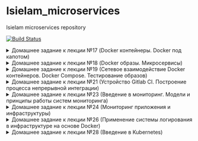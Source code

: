 # IsieIam_microservices
IsieIam microservices repository

[![Build Status](https://travis-ci.com/Otus-DevOps-2020-05/IsieIam_microservices.svg?branch=master)](https://travis-ci.com/Otus-DevOps-2020-05/IsieIam_microservices)

<details>
<summary>Домашнее задание к лекции №17 (Docker контейнеры. Docker под капотом)
</summary>

### Предзадание:
>В репозитории должна быть настроена интеграция с travis-ci по аналогии с репозиторием infra.

- Добавлен pre-commit, шаблон pullrequest, переиспользован gitignore с пред заданий.
- Сделана интеграция c travis, настроены уведомления по commit и build-ам в slack.

### Задание:

- Установлен Docker, docker-compose, docker-machine
- Запущен контейнер с Helloworld
- Задание с docker images:
>Для сдачи домашнего задания, необходимо сохранить вывод команды docker images в файл docker-monolith/docker-1.log и закоммитить в репозиторий

Сделано.
- Пробежал по командам которые не встречал еще в работе, а так для памяти шпаргалка по докеру: https://habr.com/ru/company/flant/blog/336654/
- Опробован в работе docker-machine:
```
СОздаем произвольныйх хост в YC:
yc compute instance create \
  --name docker-host \
  --zone ru-central1-a \
  --network-interface subnet-name=default-ru-central1-a,nat-ip-version=ipv4 \
  --create-boot-disk image-folder-id=standard-images,image-family=ubuntu-1804-lts,size=15 \
  --ssh-key ~/.ssh/appuser.pub

Сетапим на уделнную машину все что нужно docker-machine:
docker-machine create \
  --driver generic \
  --generic-ip-address=84.201.175.120 \
  --generic-ssh-user yc-user \
  --generic-ssh-key ~/.ssh/appuser.pub\
  docker-host

Переключаемся на докер демон у удаленного хоста:
eval $(docker-machine env docker-host)
Так вернуться на локальный
eval $(docker-machine env --unset)

Все удалить:
docker-machine rm docker-host
yc compute instance delete docker-host
```
- Создан докер файл и необходимоые файлы для установки monolith
- На основе созданного образа, запущен контейнер в YC, проверена работоспособность.
- Зарегистрировался в https://hub.docker.com запушил туда созданный образ с monolith
- Проверил запуск контейнера с моего образа с hub.docker.com:
```
docker run --name reddit -d -p 9292:9292 isieiam/otus-reddit:1.0
```

### Задание со * №1:
>На основе вывода команд:
```
$ docker inspect <u_container_id>
$ docker inspect <u_image_id>
```
>объясните чем отличается контейнер от образа. Объяснение допишите в файл dockermonolith/docker-1.log

Сделано, пояснение занесено в файл.

### Задание со * №2:

>Теперь, когда есть готовый образ с приложением, можно автоматизировать поднятие нескольких инстансов в Yandex Cloud, установку на них докера и запуск там образа /otus-reddit:1.0

>Нужно реализовать в виде прототипа в директории /docker-monolith/infra/

>Поднятие инстансов с помощью Terraform, их количество задается переменной;

>Несколько плейбуков Ansible с использованием динамического инвентори для установки докера и запуска там образа приложения;

>Шаблон пакера, который делает образ с уже установленным Docker;

В каталоге docker-monolith/infra созданы 3 каталога
 - каталог ansible - содержит в себе:
```
два playbook:
packer_docker.yml - отвечает за создание packer-ом образа с установленным docker и python-docker.
start_dockerc.yml - отвечает за запуск нужного контейнера
слегка доработанный скрипт dynamic inventory
get_inventory.py - который собирает инвентори из YC и группирует хосты по начальному имени инстанса до символа "-".
```
 - каталог packer - содержит в себе:
```
docker.json - описательная часть образа c provisioner packer_docker.yml
variables.json.example - пример переменных
```

 - каталог terraform - содержит в себе:
```
main.tf - упрощенное создание инстансов с требуемым парамтером на кол-во VM
файлы взятые с первого ДЗ по терраформу :)
variables.tf
output.tf
```

Для запуска:
- из каталога infra: packer build -var-file packer/variables.json packer/docker.json
- смотрим id образа: yc compute image list и вставляем ее в terraform.tvars
- в каталоге infra/terrafrom: terraform apply
- и из каталога infra/ansible: ansible-playbook ./playbooks/start_dockerc.yml

</details>


<details>
<summary>Домашнее задание к лекции №18 (Docker образы. Микросервисы)
</summary>

### Задание:

 - Разбит Monolith на 3 микросервиса в Docker
 - docker файлы прогнаны через web lint-сервис: https://hadolint.github.io/hadolint/ что увидел поправил, за исключением версий пакетов у apt :)
 - Сервисы запущены на YC через docker-machine и проверена работоспособность
 - Оптимизированы(удалены лишние команды, схлопнуты часть слоев, подчищены временные файлы, кешы, удалены ненужные пакеты) образы на базе предложенных начальных образов (за исключением post - там вроде уже особо некуда)
 - к mongo подключен volume, проверено сохранение данных при рестарте контейнера.

### Задание со * №1:

>Запустите контейнеры с другими сетевыми алиасами

>Адреса для взаимодействия контейнеров задаются через ENV - переменные внутри Dockerfile 'ов

>При запуске контейнеров ( docker run ) задайте им переменные окружения соответствующие новым сетевым алиасам, не пересоздавая образ

>Проверьте работоспособность сервиса

Контейнеры запустить можно так:
```
docker run -d --network=reddit --network-alias=post_db_n --network-alias=comment_db_n mongo:latest
docker run -d --network=reddit --network-alias=post_n --env POST_DATABASE_HOST=post_db_n isieiam/post:1.0
docker run -d --network=reddit --network-alias=comment_n --env COMMENT_DATABASE_HOST=comment_db_n isieiam/comment:1.0
docker run -d --network=reddit -p 9292:9292 --env COMMENT_SERVICE_HOST=comment_n --env POST_SERVICE_HOST=post_n isieiam/ui:1.0
```

т.е. поменялись alias и переопределились env переменные на новые alias

### Задание со * №2:

>Попробуйте собрать образ на основе Alpine Linux
>Придумайте еще способы уменьшить размер образа
>Можете реализовать как только для UI сервиса, так и для остальных ( post , comment )
>Все оптимизации проводите в Dockerfile сервиса. Дополнительные варианты решения уменьшения размера образов можете оформить в виде файла Dockerfile.<цифра> в папке сервиса

ui и comment переведены на ruby-alpine образ (не самый актуальный, т.к. версия bundle нужна старая по requirements) и дополнительно часть слоев схлопнута.

Общий принцип - все что добавляет "байты" в слое, желательно в этом же слое и подчищать :)

Созданы Dockerfile.1 для ui и comment и результат примерно следующий:
- версии 1.0/2.0 - это оптимизация на базе дефолтного начального образа
- версии 1.0u/2.0u - это образ alpine + оптимизация по слоям с очисткой

```
REPOSITORY          TAG                 IMAGE ID            CREATED              SIZE
isieiam/comment     1.0u                0076875e1a3b        4 seconds ago        70.4MB
isieiam/comment     1.0                 8b2ed232ac1b        About a minute ago   737MB
isieiam/ui          2.0u                0c3d3cc120f8        23 minutes ago       72.5MB
isieiam/ui          2.0                 f4ebe5fe7d37        24 minutes ago       199MB
isieiam/ui          1.0                 60566ef44aef        2 hours ago          760MB
isieiam/post        1.0                 26eea89db2fd        2 hours ago          110MB
```

- проверено что приложение после манипуляций все еще работает.
- для билда использовать(для памяти):

```
docker build -t isieiam/post:1.0 ./post-py
docker build -t isieiam/comment:1.0u ./comment
docker build -t isieiam/ui:2.0u ./ui
```

- для запуска использовать:

```
docker run -d --network=reddit --network-alias=post_db --network-alias=comment_db mongo:latest
docker run -d --network=reddit --network-alias=post isieiam/post:1.0
docker run -d --network=reddit --network-alias=comment isieiam/comment:1.0u
docker run -d --network=reddit -p 9292:9292 isieiam/ui:2.0u
```

</details>

<details>
<summary>Домашнее задание к лекции №19 (Сетевое взаимодействие Docker контейнеров. Docker Compose. Тестирование образов)
</summary>

### Задание:

- Изучена работа сетей докера (none, host, bridge):

<details>
<summary>Мини-задания
</summary>

>Запустите несколько раз (2-4) docker run --network host -d nginx
>Каков результат? Что выдал docker ps? Как думаете почему?

Результат: запущен всего 1 контейнер, т.к.(надо просто посмотреть в логи, остановленных контейнеров nginx :)):
```
nginx: [emerg] bind() to 0.0.0.0:80 failed (98: Address already in use)
2020/08/09 18:26:29 [emerg] 1#1: bind() to [::]:80 failed (98: Address already in use)
```

>Повторите запуски контейнеров с использованием драйверов none и host и посмотрите, как меняется список namespace-ов.

Основное отличие, что на none - на каждый запуск контейнера генериртся новый namespace.
</details>

- Создана сеть типа bridge и запущены в ней наши контейнеры.

```
docker run -d --network=reddit --network-alias=post_db --network-alias=comment_db mongo:latest
docker run -d --network=reddit --network-alias=post isieiam/post:1.0
docker run -d --network=reddit --network-alias=comment  isieiam/comment:1.0
docker run -d --network=reddit -p 9292:9292 isieiam/ui:1.0
```

- Проверена работа alias и реализован запуск контейнров в разных сетях

```
docker run -d --network=front_net -p 9292:9292 --name ui  isieiam/ui:1.0
docker run -d --network=back_net --name comment  isieiam/comment:1.0
docker run -d --network=back_net --name post  isieiam/post:1.0
docker run -d --network=back_net --name mongo_db --network-alias=post_db --network-alias=comment_db mongo:latest
docker network connect front_net post
docker network connect front_net comment
```

- Изучено что происходит с сетевым стеком ОС при создании и использовании сетей docker.
- Docker-compose: проверена работоспособность compose файла для нашего сервиса.
- Добавлено и проверено использование env переменных.
- Изменен docker-compose под кейс с множеством сетей, сетевых алиасов.
- Параметризован docker-compose через .env файл (порт публикации сервиса ui, версии сервисов) - в репо добавлен файл шаблона для .env. Проверена работоспособность.
- В переменные окружения добавлено переназначение имени проекта:

>Узнайте как образуется базовое имя проекта. Можно ли его задать? Если можно то как?

Инфо об имени проекта есть тут:
https://docs.docker.com/compose/reference/envvars/#compose_project_name
и тут:
https://docs.docker.com/compose/reference/overview/
Если кратко, то проект именуется по имени каталога, но можно переопеределить или через -p ключ или через переменную окружения:
```
Each configuration has a project name. If you supply a -p flag, you can specify a project name. If you don’t specify the flag, Compose uses the current directory name
```

### Задание со *:

>Создайте docker-compose.override.yml для reddit проекта, который позволит

Создан файл docker-compose.override.yml, который вызывается автоматом при вызове docker-compose up.
Можно его переименовать и вызывать через ключ -f. Вкачестве подсказки воспользоваться можно статьей OTUS https://habr.com/ru/company/otus/blog/337688/

>Изменять код каждого из приложений, не выполняя сборку образа

Реализовано через вариант монтирования локального каталога с исходниками. Но в текущем примере(с удаленным docker host) - это просто так работать не будет - надо либо docker-compose запускать локально, либо переносить исходники на удаленный host.

>Запускать puma для руби приложений в дебаг режиме с двумя воркерами (флаги --debug и -w 2)

Добавлено через command внутри override.

</details>

<details>
<summary>Домашнее задание к лекции №21 (Устройство Gitlab CI. Построение процесса непрерывной интеграции)
</summary>

### Задание:

- Развернута vm(через соседний packer c docker-ом и terraform).
- Используя docker-compose.yml развернут gitlab
- В gitlab проведены базовые настройки, создана группа и проект.
- Добавлен remote с проектом на gitlab к локальному репо.
- Создан .gitlab-ci.yml
- Добавлен и настроен runner
- Проверена работа pipeline-ов gitlab-а.
- Добавлены окружения, проверена работа пайплайнов с окружениями. Изучены и опробованы дианмические окружения.
- Опробована работа с тегами.

</details>


<details>
<summary>Домашнее задание к лекции №23 (Введение в мониторинг. Модели и принципы работы систем мониторинга)
</summary>

### Задание:

- Запущен Prometheus в докере на удаленной машине, изучены базовые возможности web-интерфейса.
- Изменена структура каталогов в репо, созданы докер файл, файл конфигурации и образ Prometheus.
- Сбилжены старые микросервисы, модифицирован docker-compose и добавлен в него prometheus.
- Проверена работоспособность сервисов и мониторинг их в prometheus.
- Изучена работа healthcheck-ов.
- Добавлен Node exporter в docker-compose и настройка на его мониторинг в prometheus, изучен мониторинг хоста.

<details>
<summary>Вспомогательные команды</summary>

```
yc compute instance create \
  --name docker-host \
  --zone ru-central1-a \
  --network-interface subnet-name=default-ru-central1-a,nat-ip-version=ipv4 \
  --create-boot-disk image-folder-id=standard-images,image-family=ubuntu-1804-lts,size=15 \
  --ssh-key ~/.ssh/appuser.pub

docker-machine create \
  --driver generic \
  --generic-ip-address=84.201.128.170 \
  --generic-ssh-user yc-user \
  --generic-ssh-key ~/.ssh/appuser \
  docker-host

eval $(docker-machine env docker-host)

docker-machine rm docker-host
yc compute instance delete docker-host

```
</details>

### Задание со * №1:

>Добавьте в Prometheus мониторинг MongoDB с использованием необходимого экспортера.

- Найдено и изучено: https://github.com/percona/mongodb_exporter
- Взят из перконы dockerfile, модифицирован под скачивание исходников mongodb_exporter и создан ./monitoring/mongodb_exporter/Dockerfile
- Образ mongodb_exporter собран свой и закинут на докерхаб https://hub.docker.com/repository/docker/isieiam/mongodb_exporter
- Добавлены настройки с mongodb_exporter в конфиг prometheus и доп сервис в docker-compose.yml.
- Проверена работоспособность - все ок - target появился, метрики есть.

### Задание со * №2:

>Добавьте в Prometheus мониторинг сервисов comment, post, ui с помощью Blackbox exporter

- взят образ с последней версией blackbox отсюда: https://hub.docker.com/r/prom/blackbox-exporter/tags
- изучено https://github.com/prometheus/blackbox_exporter/blob/master/README.md
- написаны ./monitoring/blackbox_exporter/dockerfile, blackbox.yml и собран образ blackbox и отправлен на докерхаб
- в конфиг prometheus добавлены два job-a: проверка по http ui и проверка портов tcp остальных сервисов
- проверена работоспособность: наличие таргетов, наличие метрик и их корректное поведение на состояние сервисов

>Для памяти: статус target blackbox не отображает статус метрики https://github.com/prometheus/blackbox_exporter/issues/79

### Задание со * №3:

>Задание: Напишите Makefile , который в минимальном варианте умеет:
>- Билдить любой или все образы, которые сейчас используются
>- Умеет пушить их в докер хаб

- Нагуглено и изучено: https://ealebed.github.io/posts/2017/использование-make-для-управления-docker-контейнерами/
- Создан Makefile, который умеет билдить и пушить образы (вход на докер хаб надо делать отдельно :) )
- Применение:

```
make или make help выдают список возможных билдов и пушей
make all билдит все
make pushall пушит все
```

</details>

<details>
<summary>Домашнее задание к лекции №24 (Мониторинг приложения и инфраструктуры)
</summary>

### Задание:

- Разделен docker-compose.yml на docker-compose.yml и docker-compose-monitoring.yml
- Добавлен в compose и запущен cAdvisor в сервисы докера и в настройки prometheus. Изучено его GUI.
- Добавлена в compose и настроена на prometheus grafana.
- Скачан и импортирован в grafana дашборд "docker and system monitoring".(добавлен в каталог с дашбордами grafana DockerMonitoring.json)
- Создан дашборд UI_Service_Monitoring и в него добавлены графики по метрикам приложения:

```
Графики:
- Rate of UI request count ("rate(ui_request_count[1m])")
- Rate of UI requests count with error ("rate(ui_request_count{http_status=~\"^[45].*\"}[1m])")
- HTTP responce time of 95% ("histogram_quantile(0.95, sum(rate(ui_request_response_time_bucket[5m])) by(le))")
файл дашборда в директории monitoring/grafana/dashboards с названием UI_Service_Monitoring.json
```

- Создан дашборд Business_Logic_Monitoring с графиками:

```
- Posts Rate ("rate(post_count[1h])")
- Comments Rate ("rate(comment_count[1h])")
!!! Внимание, метрики может не быть, если она ни разу не возникла, т.е. она даже в списке прометея выпадать не будет.
```

- Создан, настроен и запущен Alertmanager(создан конфиг с уведомлениями в slack, настроен prometheus(конфиг + добавлен alerts.yml))
- Проверена работа alert в свой канал в slack-е (для настройки использована инструкция https://rtfm.co.ua/nagios-nastrojka-uvedomlenij-v-slack-chat/)
- Запушены образы на докерхаб (у alertmanager хук закрашен fake данными)
- ссылка на докерхаб с образами: https://hub.docker.com/u/isieiam

### Задание со *:

>Если в прошлом ДЗ вы реализовали Makefile, добавьте в него билд и публикацию добавленных в этом ДЗ сервисов;

- добавлен alermanager, grafana(с ней конечно спорно, по идее дашборды надо хранить в гите и при старте контейнера подключать их как configmap) на build, push
- добавлен функционал запуска и остановки сервиса и мониторинга

>В Docker в экспериментальном режиме реализована отдача метрик в формате Prometheus. Добавьте сбор этих метрик в Prometheus. Сравните количество метрик с Cadvisor. Выберите готовый дашборд или создайте свой для этого источника данных. Выгрузите его в monitoring/grafana/dashboards;

- Изучено: https://docs.docker.com/config/daemon/prometheus/ добавлено на докер хосте настройка в daemon.json(правда вместо localhost указан 0.0.0.0).
- Добавлена настройка в prometheus по внешнему ip(не очень хорошо, но не вижу применения на практике такой комбинации когда есть cadvisor).
- На глаз метрик меньше чем у cadvisor.
- Добавлен общедоступный дашборд - docker_engine_metrics.

>Для сбора метрик с Docker демона также можно использовать Telegraf от InfluxDB. Добавьте сбор этих метрик в Prometheus. Сравните количество метрик с Cadvisor. Выберите готовый дашборд или создайте свой для этого источника данных. Выгрузите его в monitoring/grafana/dashboards;

- Изучено: https://hub.docker.com/_/telegraf и https://github.com/influxdata/telegraf/tree/master/plugins/outputs/prometheus_client
- Создан докер-файл, простейший конфиг для telegraf с использованием плагина для докера.
- сбилжен и запушен образ telegraf, добавлен в make, добавлен конфиг в prometheus и docker-compose-monitoring
- собрана простенькая витринка telegraf для grafana(uptime и загрузка cpu контейнерами).

>Придумайте и реализуйте другие алерты, например на 95 процентиль времени ответа UI, который рассмотрен выше; Настройте интеграцию Alertmanager с e-mail помимо слака;

- алерт на 95 процентиль сделан, добавил фейковое значение для проверки срабатывания.
- по интеграции с e-mail только посмотрел примеры: https://prometheus.io/docs/alerting/latest/configuration/ - в принципе все просто, но как сделать это более менее безопасно, без явного указания логина пока непонятно.

### Задание с **:

>В Grafana 5.0 была добавлена возможность описать в конфигурационных файлах источники данных и дашборды. Реализуйте автоматическое добавление источника данных и созданных в данном ДЗ дашбордов вграфану;

- изучено https://ops.tips/blog/initialize-grafana-with-preconfigured-dashboards/ и https://superuser.com/questions/1477291/grafana-provisioning-dashboards-in-docker
- создан каталог ./monitoring/grafana/provisioning в нем каталог для datasources и каталог dashboards, где согласно инструкицям из статей добавлены необходимые настройки.
```
Есть какой то глюк с ненахождение datasource, причем при втором пересохранении дашбордов не случился, непонятно, гуглится, говорят исправлено в новых версиях.
```

>Реализуйте сбор метрик со Stackdriver, в PR опишите, какие метрики удалось собрать;

- не делал: принцип понятен, добавлять еще один доп источник метрик уже не интересно :)

>Придумайте свои метрики приложения/бизнес метрики и реализуйте их в коде приложения. Опишите в PR что было добавлено;

- не делал: изучил код, посмотрел как создаются метрики

### Задание с ***:

- не делал


</details>

<details>
<summary>Домашнее задание к лекции №26 (Применение системы логирования в инфраструктуре на основе Docker)
</summary>

### Задание:

- Пересобраны приложения с тегом logging.
- Создан docker/docker-compose-logging.yml для EFK.
- Создан Dockerfile, конфиг для fluentd, сбилжен и отправлен на dockerhub, а также добавлен в logging файл.
- Проверен запуск на 2GB RAM, на старте Kiban-ы хост "наглухо" умер с потерей ssh :)
- Добавлена настройка для post и ui  для отправки логов в fluentd
- Kibana: созданы index-pattern для индекса из потока fluentd, изучены логи приложения.
- Добавлен фильтр по json, добавлен фильтр с парсером по явной регулярке в fluentd.
- Изучены и добавлены описанные grok шаблоны в конфиг fluentd(распарсены часть полей логов сервиса ui).
- Добавлен в docker-compose-logging zipkin - изучены возможности трассировки запросов.

### Задание со * №1:

>Составьте конфигурацию Fluentd так, чтобы разбирались оба формата логов UI-сервиса (тот, что сделали до этого, и текущий) одновременно.

- Изучены варианты grok-шаблонов здесь: https://github.com/hpcugent/logstash-patterns/blob/master/files/grok-patterns)
- добавлен доп фильтр для парсинга оставшегося варианта нераспарсенных логов в конфиг fluentd.
- Отдельный "+" полю method, который по сути является WORD, но при этом пробел переводит его GREEDY :)

```
method= POST
```

### Задание со * №2:

>Траблшутинг UI-экспириенса
>Код приложения с багом(https://github.com/Artemmkin/bugged-code) отличается от используемого ранее в этом ДЗ и доступен со сломанным кодом приложения. Т.е. необходимо сбилдить багнутую версию приложения и запустить Zipkin для неё.

- добавлено src_bugged для забагованного приложения
- отредактированы dockerfile(добавлены env переменные) и ./docker_build.sh(подправлено имя пользователя + добавлен тег bugged - чтобы не портить основное приложение)
- добавлен run-log, stop-log команды в makefile
- Заменена logged версия приложения на bugged в env. Сбилжено и запущено приложение.

Проблема: глядя на трейс, видно что обращение к post сервису, выполнялось 30сек - и собственно было 2 проблемы:

- post-py/post_app.py - поиск по find_post вывел на метод def find_post(id) - стояла явная задержка в 3 сек (time.sleep(3))
- Проблема два, увы, я не осилил понять в чем дело: проблемное приложение фейлится по таймауту в 30 сек с 500 ошибкой, если в бд нет ни одного поста. После того как запустил нормальное приложение, создал пост, то и проблемное нормально загрузилось с заложенной задержкой в 3сек. Закоментив задержку - все стало работать как обычно.

![Trace](src_bugged/trace.png)

</details>

<details>
<summary>Домашнее задание к лекции №28 (Введение в Kubernetes)
</summary>

### Задание:

> Пройти YC Kubernetes The Hard Way;

- Выполнено (url The Hard Way https://gitlab.com/AlPervakov/yc-kubernetes-the-hart-way/-/tree/master).

> Проверить, что kubectl apply -f <filename> проходит по созданным до этого eployment-ам (ui, post, mongo, comment) и поды запускаются;

- Добавлены "наброски" deployment-ов для сервисов reddit, проверено, pod-ы запускаются:

```
isie@isie-VirtualBox:~/otus/IsieIam_microservices/kubernetes/reddit(kubernetes-1)$ kubectl get pods
NAME                                 READY   STATUS    RESTARTS   AGE
busybox                              1/1     Running   0          21m
comment-deployment-7dd7bb55d-4ns6l   1/1     Running   0          61s
mongo-deployment-86d49445c4-vg5gb    1/1     Running   0          3m51s
nginx-554b9c67f9-qnkth               1/1     Running   0          17m
post-deployment-74f87495b4-b9fbz     1/1     Running   0          101s
ui-deployment-69c87bd688-hcgld       1/1     Running   0          55s
```

</details>
